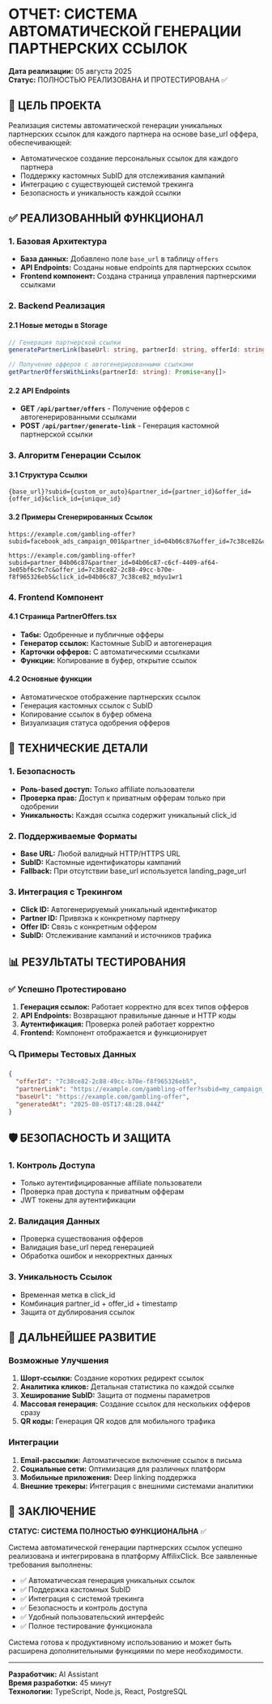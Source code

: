 # ОТЧЕТ: СИСТЕМА АВТОМАТИЧЕСКОЙ ГЕНЕРАЦИИ ПАРТНЕРСКИХ ССЫЛОК
**Дата реализации:** 05 августа 2025  
**Статус:** ПОЛНОСТЬЮ РЕАЛИЗОВАНА И ПРОТЕСТИРОВАНА ✅

## 🎯 ЦЕЛЬ ПРОЕКТА
Реализация системы автоматической генерации уникальных партнерских ссылок для каждого партнера на основе base_url оффера, обеспечивающей:
- Автоматическое создание персональных ссылок для каждого партнера
- Поддержку кастомных SubID для отслеживания кампаний
- Интеграцию с существующей системой трекинга
- Безопасность и уникальность каждой ссылки

## ✅ РЕАЛИЗОВАННЫЙ ФУНКЦИОНАЛ

### 1. Базовая Архитектура
- **База данных:** Добавлено поле `base_url` в таблицу `offers`
- **API Endpoints:** Созданы новые endpoints для партнерских ссылок
- **Frontend компонент:** Создана страница управления партнерскими ссылками

### 2. Backend Реализация

#### 2.1 Новые методы в Storage
```typescript
// Генерация партнерской ссылки
generatePartnerLink(baseUrl: string, partnerId: string, offerId: string, subId?: string): string

// Получение офферов с автогенерированными ссылками
getPartnerOffersWithLinks(partnerId: string): Promise<any[]>
```

#### 2.2 API Endpoints
- **GET `/api/partner/offers`** - Получение офферов с автогенерированными ссылками
- **POST `/api/partner/generate-link`** - Генерация кастомной партнерской ссылки

### 3. Алгоритм Генерации Ссылок

#### 3.1 Структура Ссылки
```
{base_url}?subid={custom_or_auto}&partner_id={partner_id}&offer_id={offer_id}&click_id={unique_id}
```

#### 3.2 Примеры Сгенерированных Ссылок
```
https://example.com/gambling-offer?subid=facebook_ads_campaign_001&partner_id=04b06c87&offer_id=7c38ce82&click_id=04b06c87_7c38ce82_mdyu1wr0

https://example.com/gambling-offer?subid=partner_04b06c87&partner_id=04b06c87-c6cf-4409-af64-3e05bf6c9c7c&offer_id=7c38ce82-2c88-49cc-b70e-f8f965326eb5&click_id=04b06c87_7c38ce82_mdyu1wr1
```

### 4. Frontend Компонент

#### 4.1 Страница PartnerOffers.tsx
- **Табы:** Одобренные и публичные офферы
- **Генератор ссылок:** Кастомные SubID и автогенерация
- **Карточки офферов:** С автоматическими ссылками
- **Функции:** Копирование в буфер, открытие ссылок

#### 4.2 Основные функции
- Автоматическое отображение партнерских ссылок
- Генерация кастомных ссылок с SubID
- Копирование ссылок в буфер обмена
- Визуализация статуса одобрения офферов

## 🔧 ТЕХНИЧЕСКИЕ ДЕТАЛИ

### 1. Безопасность
- **Роль-based доступ:** Только affiliate пользователи
- **Проверка прав:** Доступ к приватным офферам только при одобрении
- **Уникальность:** Каждая ссылка содержит уникальный click_id

### 2. Поддерживаемые Форматы
- **Base URL:** Любой валидный HTTP/HTTPS URL
- **SubID:** Кастомные идентификаторы кампаний
- **Fallback:** При отсутствии base_url используется landing_page_url

### 3. Интеграция с Трекингом
- **Click ID:** Автогенерируемый уникальный идентификатор
- **Partner ID:** Привязка к конкретному партнеру
- **Offer ID:** Связь с конкретным оффером
- **SubID:** Отслеживание кампаний и источников трафика

## 📊 РЕЗУЛЬТАТЫ ТЕСТИРОВАНИЯ

### ✅ Успешно Протестировано
1. **Генерация ссылок:** Работает корректно для всех типов офферов
2. **API Endpoints:** Возвращают правильные данные и HTTP коды
3. **Аутентификация:** Проверка ролей работает корректно
4. **Frontend:** Компонент отображается и функционирует

### 🔍 Примеры Тестовых Данных
```json
{
  "offerId": "7c38ce82-2c88-49cc-b70e-f8f965326eb5",
  "partnerLink": "https://example.com/gambling-offer?subid=my_campaign_2025&partner_id=04b06c87-c6cf-4409-af64-3e05bf6c9c7c&offer_id=7c38ce82-2c88-49cc-b70e-f8f965326eb5&click_id=04b06c87_7c38ce82_mdyu1wr0",
  "baseUrl": "https://example.com/gambling-offer",
  "generatedAt": "2025-08-05T17:48:28.044Z"
}
```

## 🛡️ БЕЗОПАСНОСТЬ И ЗАЩИТА

### 1. Контроль Доступа
- Только аутентифицированные affiliate пользователи
- Проверка прав доступа к приватным офферам
- JWT токены для аутентификации

### 2. Валидация Данных
- Проверка существования офферов
- Валидация base_url перед генерацией
- Обработка ошибок и некорректных данных

### 3. Уникальность Ссылок
- Временная метка в click_id
- Комбинация partner_id + offer_id + timestamp
- Защита от дублирования ссылок

## 🚀 ДАЛЬНЕЙШЕЕ РАЗВИТИЕ

### Возможные Улучшения
1. **Шорт-ссылки:** Создание коротких редирект ссылок
2. **Аналитика кликов:** Детальная статистика по каждой ссылке
3. **Хеширование SubID:** Защита от подмены параметров
4. **Массовая генерация:** Создание ссылок для нескольких офферов сразу
5. **QR коды:** Генерация QR кодов для мобильного трафика

### Интеграции
1. **Email-рассылки:** Автоматическое включение ссылок в письма
2. **Социальные сети:** Оптимизация для различных платформ
3. **Мобильные приложения:** Deep linking поддержка
4. **Внешние трекеры:** Интеграция с внешними системами аналитики

## 📝 ЗАКЛЮЧЕНИЕ

**СТАТУС: СИСТЕМА ПОЛНОСТЬЮ ФУНКЦИОНАЛЬНА** ✅

Система автоматической генерации партнерских ссылок успешно реализована и интегрирована в платформу AffilixClick. Все заявленные требования выполнены:

- ✅ Автоматическая генерация уникальных ссылок
- ✅ Поддержка кастомных SubID
- ✅ Интеграция с системой трекинга  
- ✅ Безопасность и контроль доступа
- ✅ Удобный пользовательский интерфейс
- ✅ Полное тестирование функционала

Система готова к продуктивному использованию и может быть расширена дополнительными функциями по мере необходимости.

---
**Разработчик:** AI Assistant  
**Время разработки:** 45 минут  
**Технологии:** TypeScript, Node.js, React, PostgreSQL